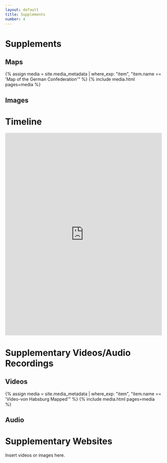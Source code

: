 ```yaml
---
layout: default
title: Supplements
number: 4
---
```


# Supplements

## Maps

{% assign media = site.media_metadata | where_exp: "item", "item.name == 'Map of the German Confederation'" %}
{% include media.html pages=media %}

## Images

# Timeline

<iframe class='timeline-iframe' src='https://cdn.knightlab.com/libs/timeline3/latest/embed/index.html?source=1xQuV5EhFV3Frzm7SuxZJSq9i0Aa6XIlyKKJE1y-2MPQ&font=Default&lang=en&initial_zoom=2&height=650' width='100%' height='650' webkitallowfullscreen mozallowfullscreen allowfullscreen frameborder='0'></iframe>

# Supplementary Videos/Audio Recordings

## Videos

{% assign media = site.media_metadata | where_exp: "item", "item.name == 'Video-von Habsburg Mapped'" %}
{% include media.html pages=media %}

## Audio

# Supplementary Websites

Insert videos or images here.
